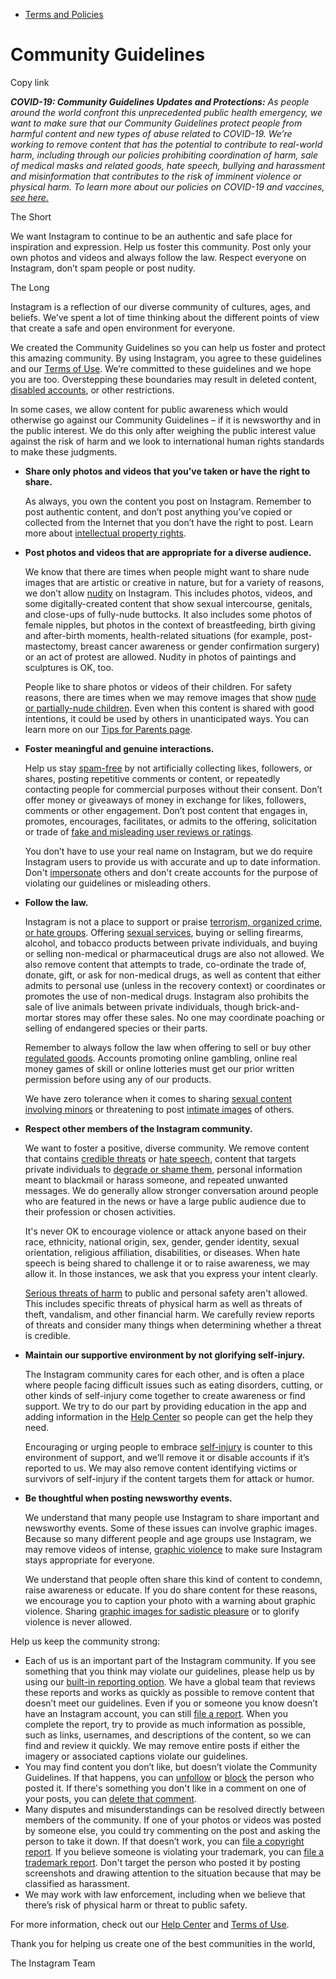 *   [Terms and Policies](https://help.instagram.com/1417489251945243/?helpref=breadcrumb)

Community Guidelines
====================

Copy link

_**COVID-19: Community Guidelines Updates and Protections:** As people around the world confront this unprecedented public health emergency, we want to make sure that our Community Guidelines protect people from harmful content and new types of abuse related to COVID-19. We’re working to remove content that has the potential to contribute to real-world harm, including through our policies prohibiting coordination of harm, sale of medical masks and related goods, hate speech, bullying and harassment and misinformation that contributes to the risk of imminent violence or physical harm. To learn more about our policies on COVID-19 and vaccines, [see here.](https://help.instagram.com/697825587576762?helpref=faq_content)_

The Short

We want Instagram to continue to be an authentic and safe place for inspiration and expression. Help us foster this community. Post only your own photos and videos and always follow the law. Respect everyone on Instagram, don’t spam people or post nudity.

The Long

Instagram is a reflection of our diverse community of cultures, ages, and beliefs. We’ve spent a lot of time thinking about the different points of view that create a safe and open environment for everyone.

We created the Community Guidelines so you can help us foster and protect this amazing community. By using Instagram, you agree to these guidelines and our [Terms of Use](https://www.instagram.com/legal/terms). We’re committed to these guidelines and we hope you are too. Overstepping these boundaries may result in deleted content, [disabled accounts](https://help.instagram.com/366993040048856?helpref=faq_content), or other restrictions.

In some cases, we allow content for public awareness which would otherwise go against our Community Guidelines – if it is newsworthy and in the public interest. We do this only after weighing the public interest value against the risk of harm and we look to international human rights standards to make these judgments.

*   **Share only photos and videos that you’ve taken or have the right to share.**
    
    As always, you own the content you post on Instagram. Remember to post authentic content, and don’t post anything you’ve copied or collected from the Internet that you don’t have the right to post. Learn more about [intellectual property rights](https://help.instagram.com/126382350847838?helpref=faq_content).
    
*   **Post photos and videos that are appropriate for a diverse audience.**
    
    We know that there are times when people might want to share nude images that are artistic or creative in nature, but for a variety of reasons, we don’t allow [nudity](https://l.instagram.com/?u=https%3A%2F%2Fwww.facebook.com%2Fcommunitystandards%2Fadult_nudity_sexual_activity&e=AT2LFo41Ml0EXVBj9-_80aVbQrYlolTk2HfJI8eA2-k_WbVYHIqj1tt8Idjp0GI14sjH_YFrw_uIm2hiz-8BYfLmDOuAziuCTAhv9QQYYVastBmSTbGL9o8yuUNo3ZA1tvxVMSwnnh_C9RiefmIBbFh4B59e5ytWaF4kjg) on Instagram. This includes photos, videos, and some digitally-created content that show sexual intercourse, genitals, and close-ups of fully-nude buttocks. It also includes some photos of female nipples, but photos in the context of breastfeeding, birth giving and after-birth moments, health-related situations (for example, post-mastectomy, breast cancer awareness or gender confirmation surgery) or an act of protest are allowed. Nudity in photos of paintings and sculptures is OK, too.
    
    People like to share photos or videos of their children. For safety reasons, there are times when we may remove images that show [nude or partially-nude children](https://l.instagram.com/?u=https%3A%2F%2Fwww.facebook.com%2Fcommunitystandards%2Fchild_nudity_sexual_exploitation&e=AT2LFo41Ml0EXVBj9-_80aVbQrYlolTk2HfJI8eA2-k_WbVYHIqj1tt8Idjp0GI14sjH_YFrw_uIm2hiz-8BYfLmDOuAziuCTAhv9QQYYVastBmSTbGL9o8yuUNo3ZA1tvxVMSwnnh_C9RiefmIBbFh4B59e5ytWaF4kjg). Even when this content is shared with good intentions, it could be used by others in unanticipated ways. You can learn more on our [Tips for Parents page](https://help.instagram.com/154475974694511/?helpref=faq_content).
    
*   **Foster meaningful and genuine interactions.**
    
    Help us stay [spam-free](https://l.instagram.com/?u=https%3A%2F%2Fwww.facebook.com%2Fcommunitystandards%2Fspam&e=AT2LFo41Ml0EXVBj9-_80aVbQrYlolTk2HfJI8eA2-k_WbVYHIqj1tt8Idjp0GI14sjH_YFrw_uIm2hiz-8BYfLmDOuAziuCTAhv9QQYYVastBmSTbGL9o8yuUNo3ZA1tvxVMSwnnh_C9RiefmIBbFh4B59e5ytWaF4kjg) by not artificially collecting likes, followers, or shares, posting repetitive comments or content, or repeatedly contacting people for commercial purposes without their consent. Don’t offer money or giveaways of money in exchange for likes, followers, comments or other engagement. Don’t post content that engages in, promotes, encourages, facilitates, or admits to the offering, solicitation or trade of [fake and misleading user reviews or ratings](https://l.instagram.com/?u=https%3A%2F%2Fwww.facebook.com%2Fcommunitystandards%2Ffraud_deception&e=AT2LFo41Ml0EXVBj9-_80aVbQrYlolTk2HfJI8eA2-k_WbVYHIqj1tt8Idjp0GI14sjH_YFrw_uIm2hiz-8BYfLmDOuAziuCTAhv9QQYYVastBmSTbGL9o8yuUNo3ZA1tvxVMSwnnh_C9RiefmIBbFh4B59e5ytWaF4kjg).
    
    You don’t have to use your real name on Instagram, but we do require Instagram users to provide us with accurate and up to date information. Don't [impersonate](https://l.instagram.com/?u=https%3A%2F%2Fwww.facebook.com%2Fcommunitystandards%2Fmisrepresentation&e=AT2LFo41Ml0EXVBj9-_80aVbQrYlolTk2HfJI8eA2-k_WbVYHIqj1tt8Idjp0GI14sjH_YFrw_uIm2hiz-8BYfLmDOuAziuCTAhv9QQYYVastBmSTbGL9o8yuUNo3ZA1tvxVMSwnnh_C9RiefmIBbFh4B59e5ytWaF4kjg) others and don't create accounts for the purpose of violating our guidelines or misleading others.
    
*   **Follow the law.**
    
    Instagram is not a place to support or praise [terrorism, organized crime, or hate groups](https://l.instagram.com/?u=https%3A%2F%2Fwww.facebook.com%2Fcommunitystandards%2Fdangerous_individuals_organizations&e=AT2LFo41Ml0EXVBj9-_80aVbQrYlolTk2HfJI8eA2-k_WbVYHIqj1tt8Idjp0GI14sjH_YFrw_uIm2hiz-8BYfLmDOuAziuCTAhv9QQYYVastBmSTbGL9o8yuUNo3ZA1tvxVMSwnnh_C9RiefmIBbFh4B59e5ytWaF4kjg). Offering [sexual services](https://l.instagram.com/?u=https%3A%2F%2Fwww.facebook.com%2Fcommunitystandards%2Fsexual_solicitation&e=AT2LFo41Ml0EXVBj9-_80aVbQrYlolTk2HfJI8eA2-k_WbVYHIqj1tt8Idjp0GI14sjH_YFrw_uIm2hiz-8BYfLmDOuAziuCTAhv9QQYYVastBmSTbGL9o8yuUNo3ZA1tvxVMSwnnh_C9RiefmIBbFh4B59e5ytWaF4kjg), buying or selling firearms, alcohol, and tobacco products between private individuals, and buying or selling non-medical or pharmaceutical drugs are also not allowed. We also remove content that attempts to trade, co-ordinate the trade of, donate, gift, or ask for non-medical drugs, as well as content that either admits to personal use (unless in the recovery context) or coordinates or promotes the use of non-medical drugs. Instagram also prohibits the sale of live animals between private individuals, though brick-and-mortar stores may offer these sales. No one may coordinate poaching or selling of endangered species or their parts.
    
    Remember to always follow the law when offering to sell or buy other [regulated goods](https://l.instagram.com/?u=https%3A%2F%2Fwww.facebook.com%2Fcommunitystandards%2Fregulated_goods&e=AT2LFo41Ml0EXVBj9-_80aVbQrYlolTk2HfJI8eA2-k_WbVYHIqj1tt8Idjp0GI14sjH_YFrw_uIm2hiz-8BYfLmDOuAziuCTAhv9QQYYVastBmSTbGL9o8yuUNo3ZA1tvxVMSwnnh_C9RiefmIBbFh4B59e5ytWaF4kjg). Accounts promoting online gambling, online real money games of skill or online lotteries must get our prior written permission before using any of our products.
    
    We have zero tolerance when it comes to sharing [sexual content involving minors](https://l.instagram.com/?u=https%3A%2F%2Fwww.facebook.com%2Fcommunitystandards%2Fchild_nudity_sexual_exploitation&e=AT2LFo41Ml0EXVBj9-_80aVbQrYlolTk2HfJI8eA2-k_WbVYHIqj1tt8Idjp0GI14sjH_YFrw_uIm2hiz-8BYfLmDOuAziuCTAhv9QQYYVastBmSTbGL9o8yuUNo3ZA1tvxVMSwnnh_C9RiefmIBbFh4B59e5ytWaF4kjg) or threatening to post [intimate images](https://l.instagram.com/?u=https%3A%2F%2Fwww.facebook.com%2Fcommunitystandards%2Fsexual_exploitation_adults&e=AT2LFo41Ml0EXVBj9-_80aVbQrYlolTk2HfJI8eA2-k_WbVYHIqj1tt8Idjp0GI14sjH_YFrw_uIm2hiz-8BYfLmDOuAziuCTAhv9QQYYVastBmSTbGL9o8yuUNo3ZA1tvxVMSwnnh_C9RiefmIBbFh4B59e5ytWaF4kjg) of others.
    
*   **Respect other members of the Instagram community.**
    
    We want to foster a positive, diverse community. We remove content that contains [credible threats](https://l.instagram.com/?u=https%3A%2F%2Fwww.facebook.com%2Fcommunitystandards%2Fcredible_violence&e=AT2LFo41Ml0EXVBj9-_80aVbQrYlolTk2HfJI8eA2-k_WbVYHIqj1tt8Idjp0GI14sjH_YFrw_uIm2hiz-8BYfLmDOuAziuCTAhv9QQYYVastBmSTbGL9o8yuUNo3ZA1tvxVMSwnnh_C9RiefmIBbFh4B59e5ytWaF4kjg) or [hate speech](https://l.instagram.com/?u=https%3A%2F%2Fwww.facebook.com%2Fcommunitystandards%2Fhate_speech&e=AT2LFo41Ml0EXVBj9-_80aVbQrYlolTk2HfJI8eA2-k_WbVYHIqj1tt8Idjp0GI14sjH_YFrw_uIm2hiz-8BYfLmDOuAziuCTAhv9QQYYVastBmSTbGL9o8yuUNo3ZA1tvxVMSwnnh_C9RiefmIBbFh4B59e5ytWaF4kjg), content that targets private individuals to [degrade or shame them](https://l.instagram.com/?u=https%3A%2F%2Fwww.facebook.com%2Fcommunitystandards%2Fbullying&e=AT2LFo41Ml0EXVBj9-_80aVbQrYlolTk2HfJI8eA2-k_WbVYHIqj1tt8Idjp0GI14sjH_YFrw_uIm2hiz-8BYfLmDOuAziuCTAhv9QQYYVastBmSTbGL9o8yuUNo3ZA1tvxVMSwnnh_C9RiefmIBbFh4B59e5ytWaF4kjg), personal information meant to blackmail or harass someone, and repeated unwanted messages. We do generally allow stronger conversation around people who are featured in the news or have a large public audience due to their profession or chosen activities.
    
    It's never OK to encourage violence or attack anyone based on their race, ethnicity, national origin, sex, gender, gender identity, sexual orientation, religious affiliation, disabilities, or diseases. When hate speech is being shared to challenge it or to raise awareness, we may allow it. In those instances, we ask that you express your intent clearly.
    
    [Serious threats of harm](https://l.instagram.com/?u=https%3A%2F%2Fwww.facebook.com%2Fcommunitystandards%2Fcredible_violence&e=AT2LFo41Ml0EXVBj9-_80aVbQrYlolTk2HfJI8eA2-k_WbVYHIqj1tt8Idjp0GI14sjH_YFrw_uIm2hiz-8BYfLmDOuAziuCTAhv9QQYYVastBmSTbGL9o8yuUNo3ZA1tvxVMSwnnh_C9RiefmIBbFh4B59e5ytWaF4kjg) to public and personal safety aren't allowed. This includes specific threats of physical harm as well as threats of theft, vandalism, and other financial harm. We carefully review reports of threats and consider many things when determining whether a threat is credible.
    
*   **Maintain our supportive environment by not glorifying self-injury.**
    
    The Instagram community cares for each other, and is often a place where people facing difficult issues such as eating disorders, cutting, or other kinds of self-injury come together to create awareness or find support. We try to do our part by providing education in the app and adding information in the [Help Center](https://help.instagram.com/) so people can get the help they need.
    
    Encouraging or urging people to embrace [self-injury](https://l.instagram.com/?u=https%3A%2F%2Fwww.facebook.com%2Fcommunitystandards%2Fsuicide_self_injury_violence&e=AT2LFo41Ml0EXVBj9-_80aVbQrYlolTk2HfJI8eA2-k_WbVYHIqj1tt8Idjp0GI14sjH_YFrw_uIm2hiz-8BYfLmDOuAziuCTAhv9QQYYVastBmSTbGL9o8yuUNo3ZA1tvxVMSwnnh_C9RiefmIBbFh4B59e5ytWaF4kjg) is counter to this environment of support, and we’ll remove it or disable accounts if it’s reported to us. We may also remove content identifying victims or survivors of self-injury if the content targets them for attack or humor.
    
*   **Be thoughtful when posting newsworthy events.**
    
    We understand that many people use Instagram to share important and newsworthy events. Some of these issues can involve graphic images. Because so many different people and age groups use Instagram, we may remove videos of intense, [graphic violence](https://l.instagram.com/?u=https%3A%2F%2Fwww.facebook.com%2Fcommunitystandards%2Fgraphic_violence&e=AT2LFo41Ml0EXVBj9-_80aVbQrYlolTk2HfJI8eA2-k_WbVYHIqj1tt8Idjp0GI14sjH_YFrw_uIm2hiz-8BYfLmDOuAziuCTAhv9QQYYVastBmSTbGL9o8yuUNo3ZA1tvxVMSwnnh_C9RiefmIBbFh4B59e5ytWaF4kjg) to make sure Instagram stays appropriate for everyone.
    
    We understand that people often share this kind of content to condemn, raise awareness or educate. If you do share content for these reasons, we encourage you to caption your photo with a warning about graphic violence. Sharing [graphic images for sadistic pleasure](https://l.instagram.com/?u=https%3A%2F%2Fwww.facebook.com%2Fcommunitystandards%2Fcruel_insensitive&e=AT2LFo41Ml0EXVBj9-_80aVbQrYlolTk2HfJI8eA2-k_WbVYHIqj1tt8Idjp0GI14sjH_YFrw_uIm2hiz-8BYfLmDOuAziuCTAhv9QQYYVastBmSTbGL9o8yuUNo3ZA1tvxVMSwnnh_C9RiefmIBbFh4B59e5ytWaF4kjg) or to glorify violence is never allowed.
    

Help us keep the community strong:

*   Each of us is an important part of the Instagram community. If you see something that you think may violate our guidelines, please help us by using our [built-in reporting option](https://help.instagram.com/165828726894770?helpref=faq_content). We have a global team that reviews these reports and works as quickly as possible to remove content that doesn’t meet our guidelines. Even if you or someone you know doesn’t have an Instagram account, you can still [file a report](https://help.instagram.com/contact/383679321740945). When you complete the report, try to provide as much information as possible, such as links, usernames, and descriptions of the content, so we can find and review it quickly. We may remove entire posts if either the imagery or associated captions violate our guidelines.
*   You may find content you don’t like, but doesn’t violate the Community Guidelines. If that happens, you can [unfollow](https://help.instagram.com/286340048138725?helpref=faq_content) or [block](https://help.instagram.com/426700567389543/?helpref=faq_content) the person who posted it. If there's something you don't like in a comment on one of your posts, you can [delete that comment](https://help.instagram.com/289098941190483?helpref=faq_content).
*   Many disputes and misunderstandings can be resolved directly between members of the community. If one of your photos or videos was posted by someone else, you could try commenting on the post and asking the person to take it down. If that doesn’t work, you can [file a copyright report](https://help.instagram.com/126382350847838?helpref=faq_content). If you believe someone is violating your trademark, you can [file a trademark report](https://help.instagram.com/222826637847963?helpref=faq_content). Don't target the person who posted it by posting screenshots and drawing attention to the situation because that may be classified as harassment.
*   We may work with law enforcement, including when we believe that there’s risk of physical harm or threat to public safety.

For more information, check out our [Help Center](https://help.instagram.com/) and [Terms of Use](https://l.instagram.com/?u=http%3A%2F%2Finstagram.com%2Flegal%2Fterms%2F%23&e=AT2LFo41Ml0EXVBj9-_80aVbQrYlolTk2HfJI8eA2-k_WbVYHIqj1tt8Idjp0GI14sjH_YFrw_uIm2hiz-8BYfLmDOuAziuCTAhv9QQYYVastBmSTbGL9o8yuUNo3ZA1tvxVMSwnnh_C9RiefmIBbFh4B59e5ytWaF4kjg).

Thank you for helping us create one of the best communities in the world,

The Instagram Team